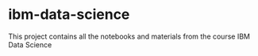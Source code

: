 # ibm-data-science
This project contains all the notebooks and materials from the course IBM Data Science

